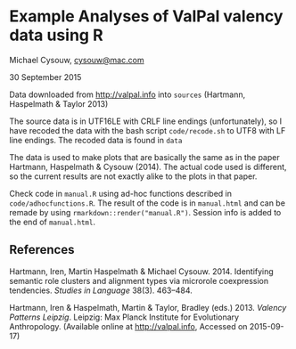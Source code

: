 # Example Analyses of ValPal valency data using R

Michael Cysouw, <cysouw@mac.com>

30 September 2015

Data downloaded from <http://valpal.info> into `sources` (Hartmann, Haspelmath & Taylor 2013)

The source data is in UTF16LE with CRLF line endings (unfortunately), so I have recoded the data with the bash script `code/recode.sh` to UTF8 with LF line endings. The recoded data is found in `data`

The data is used to make plots that are basically the same as in the paper Hartmann, Haspelmath & Cysouw (2014). The actual code used is different, so the current results are not exactly alike to the plots in that paper. 

Check code in `manual.R` using ad-hoc functions described in `code/adhocfunctions.R`. The result of the code is in `manual.html` and can be remade by using `rmarkdown::render("manual.R")`. Session info is added to the end of `manual.html`.

## References

Hartmann, Iren, Martin Haspelmath & Michael Cysouw. 2014. Identifying semantic role clusters and alignment types via microrole coexpression tendencies. *Studies in Language* 38(3). 463–484.

Hartmann, Iren & Haspelmath, Martin & Taylor, Bradley (eds.) 2013. *Valency Patterns Leipzig*. Leipzig: Max Planck Institute for Evolutionary Anthropology. (Available online at http://valpal.info, Accessed on 2015-09-17)